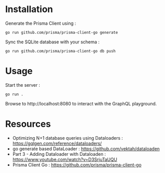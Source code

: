 # Installation
Generate the Prisma Client using :
```shell
go run github.com/prisma/prisma-client-go generate
```

Sync the SQLite database with your schema :
```shell
go run github.com/prisma/prisma-client-go db push
```
# Usage
Start the server :
```shell
go run .
```
Browse to http://localhost:8080 to interact with the GraphQL playground.
# Resources
* Optimizing N+1 database queries using Dataloaders : https://gqlgen.com/reference/dataloaders/
* go generate based DataLoader : https://github.com/vektah/dataloaden
* Part 3 - Adding Dataloader with Dataloaden : https://www.youtube.com/watch?v=D3SrjuTaUQU
* Prisma Client Go : https://github.com/prisma/prisma-client-go
